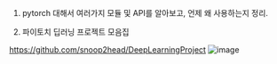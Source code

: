 1. pytorch 대해서 여러가지 모듈 및 API를 알아보고, 언제 왜 사용하는지 정리.

2. 파이토치 딥러닝 프로젝트 모음집 

https://github.com/snoop2head/DeepLearningProject
![image](https://user-images.githubusercontent.com/65939467/148751646-2ef1058e-1016-41c8-91c3-74d9d2e08baa.png)

